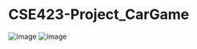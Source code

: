 # CSE423-Project_CarGame
![image](https://github.com/showrav-ansary/CSE423-Project_CarGame/assets/60064694/6694db4c-65e0-41f5-9bae-405773e933ab)
![image](https://github.com/showrav-ansary/CSE423-Project_CarGame/assets/60064694/c12ad244-d8fc-4719-a4e4-f2a4282a1e1e)
